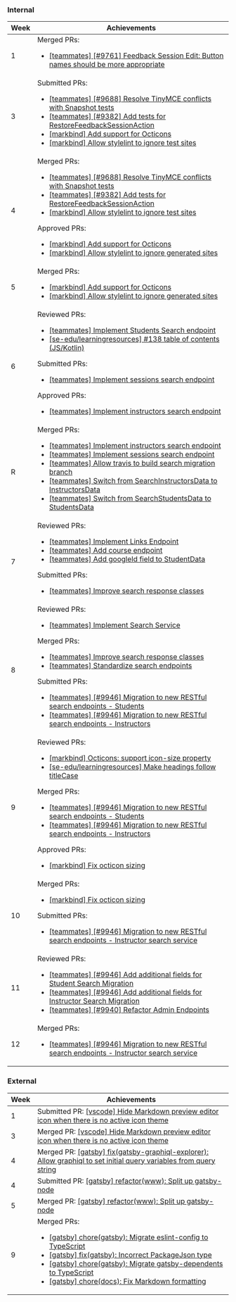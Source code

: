 ### Internal

Week | Achievements
---- | ------------
1 | Merged PRs: <ul><li>[[teammates] [#9761] Feedback Session Edit: Button names should be more appropriate](https://github.com/TEAMMATES/teammates/pull/9910)</li></ul>
3 | Submitted PRs: <ul><li>[[teammates] [#9688] Resolve TinyMCE conflicts with Snapshot tests](https://github.com/TEAMMATES/teammates/pull/9932)</li><li>[[teammates] [#9382] Add tests for RestoreFeedbackSessionAction](https://github.com/TEAMMATES/teammates/pull/9934)</li><li>[[markbind] Add support for Octicons](https://github.com/MarkBind/markbind/pull/1000)</li><li>[[markbind] Allow stylelint to ignore test sites](https://github.com/MarkBind/markbind/pull/1011)</li></ul>
4 | Merged PRs: <ul><li>[[teammates] [#9688] Resolve TinyMCE conflicts with Snapshot tests](https://github.com/TEAMMATES/teammates/pull/9932)</li><li>[[teammates] [#9382] Add tests for RestoreFeedbackSessionAction](https://github.com/TEAMMATES/teammates/pull/9934)</li><li>[[markbind] Allow stylelint to ignore test sites](https://github.com/MarkBind/markbind/pull/1011)</li></ul> Approved PRs: <ul><li>[[markbind] Add support for Octicons](https://github.com/MarkBind/markbind/pull/1000)</li><li>[[markbind] Allow stylelint to ignore generated sites](https://github.com/MarkBind/markbind/pull/1022)</li></ul>
5 | Merged PRs: <ul><li>[[markbind] Add support for Octicons](https://github.com/MarkBind/markbind/pull/1000)</li><li>[[markbind] Allow stylelint to ignore generated sites](https://github.com/MarkBind/markbind/pull/1022)</li></ul>
6 | Reviewed PRs: <ul><li>[[teammates] Implement Students Search endpoint](https://github.com/dvrylc/teammates/pull/1)</li><li>[[se-edu/learningresources] #138 table of contents (JS/Kotlin)](https://github.com/se-edu/learningresources/pull/153)</li></ul> Submitted PRs: <ul><li>[[teammates] Implement sessions search endpoint](https://github.com/dvrylc/teammates/pull/3)</li></ul> Approved PRs: <ul><li>[[teammates] Implement instructors search endpoint](https://github.com/dvrylc/teammates/pull/2)</li></ul>
R | Merged PRs: <ul><li>[[teammates] Implement instructors search endpoint](https://github.com/dvrylc/teammates/pull/2)</li><li>[[teammates] Implement sessions search endpoint](https://github.com/dvrylc/teammates/pull/3)</li><li>[[teammates] Allow travis to build search migration branch](https://github.com/dvrylc/teammates/pull/5)</li><li>[[teammates] Switch from SearchInstructorsData to InstructorsData](https://github.com/dvrylc/teammates/pull/6)</li><li>[[teammates] Switch from SearchStudentsData to StudentsData](https://github.com/dvrylc/teammates/pull/7)</li></ul>
7 | Reviewed PRs: <ul><li>[[teammates] Implement Links Endpoint](https://github.com/dvrylc/teammates/pull/4)</li><li>[[teammates] Add course endpoint](https://github.com/dvrylc/teammates/pull/8)</li><li>[[teammates] Add googleId field to StudentData](https://github.com/dvrylc/teammates/pull/9)</li></ul> Submitted PRs: <ul><li>[[teammates] Improve search response classes](https://github.com/dvrylc/teammates/pull/12)</li></ul>
8 | Reviewed PRs: <ul><li>[[teammates] Implement Search Service](https://github.com/dvrylc/teammates/pull/10)</li></ul> Merged PRs: <ul><li>[[teammates] Improve search response classes](https://github.com/dvrylc/teammates/pull/12)</li><li>[[teammates] Standardize search endpoints](https://github.com/dvrylc/teammates/pull/13)</li></ul> Submitted PRs: <ul><li>[[teammates] [#9946] Migration to new RESTful search endpoints - Students](https://github.com/TEAMMATES/teammates/pull/9979)</li><li>[[teammates] [#9946] Migration to new RESTful search endpoints - Instructors](https://github.com/TEAMMATES/teammates/pull/9982)</li></ul>
9 | Reviewed PRs: <ul><li>[[markbind] Octicons: support icon-size property](https://github.com/MarkBind/markbind/pull/1128)</li><li>[[se-edu/learningresources] Make headings follow titleCase](https://github.com/se-edu/learningresources/pull/166)</li></ul> Merged PRs: <ul><li>[[teammates] [#9946] Migration to new RESTful search endpoints - Students](https://github.com/TEAMMATES/teammates/pull/9979)</li><li>[[teammates] [#9946] Migration to new RESTful search endpoints - Instructors](https://github.com/TEAMMATES/teammates/pull/9982)</li></ul> Approved PRs: <ul><li>[[markbind] Fix octicon sizing](https://github.com/MarkBind/markbind/pull/1132)</li></ul>
10 | Merged PRs: <ul><li>[[markbind] Fix octicon sizing](https://github.com/MarkBind/markbind/pull/1132)</li></ul> Submitted PRs: <ul><li>[[teammates] [#9946] Migration to new RESTful search endpoints - Instructor search service](https://github.com/TEAMMATES/teammates/pull/9995)</li></ul>
11 | Reviewed PRs: <ul><li>[[teammates] [#9946] Add additional fields for Student Search Migration](https://github.com/TEAMMATES/teammates/pull/9990)</li><li>[[teammates] [#9946] Add additional fields for Instructor Search Migration](https://github.com/TEAMMATES/teammates/pull/9991)</li><li>[[teammates] [#9940] Refactor Admin Endpoints](https://github.com/TEAMMATES/teammates/pull/10004)</li></ul>
12 | Merged PRs: <ul><li>[[teammates] [#9946] Migration to new RESTful search endpoints - Instructor search service](https://github.com/TEAMMATES/teammates/pull/9995)</li></ul>

### External

Week | Achievements
---- | ------------
1 | Submitted PR: [[vscode] Hide Markdown preview editor icon when there is no active icon theme](https://github.com/microsoft/vscode/pull/88692)
3 | Merged PR: [[vscode] Hide Markdown preview editor icon when there is no active icon theme](https://github.com/microsoft/vscode/pull/88692)
4 | Merged PR: [[gatsby] fix(gatsby-graphiql-explorer): Allow graphiql to set initial query variables from query string](https://github.com/gatsbyjs/gatsby/pull/21158)
4 | Submitted PR: [[gatsby] refactor(www): Split up gatsby-node](https://github.com/gatsbyjs/gatsby/pull/21217)
5 | Merged PR: [[gatsby] refactor(www): Split up gatsby-node](https://github.com/gatsbyjs/gatsby/pull/21217)
9 | Merged PRs: <ul><li>[[gatsby] chore(gatsby): Migrate eslint-config to TypeScript](https://github.com/gatsbyjs/gatsby/pull/22294)</li><li>[[gatsby] fix(gatsby): Incorrect PackageJson type](https://github.com/gatsbyjs/gatsby/pull/22406)</li><li>[[gatsby] chore(gatsby): Migrate gatsby-dependents to TypeScript](https://github.com/gatsbyjs/gatsby/pull/22422)</li><li>[[gatsby] chore(docs): Fix Markdown formatting](https://github.com/gatsbyjs/gatsby/pull/22423)</li></ul>
